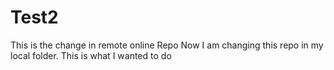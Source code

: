 # Test2
This is the change in remote online Repo
Now I am changing this repo in my local folder. This is what I wanted to do
